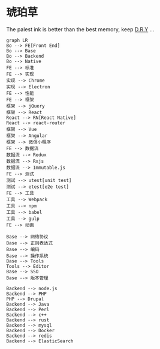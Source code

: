 # 琥珀草

The palest ink is better than the best memory, keep [D.R.Y](https://en.wikipedia.org/wiki/Don%27t_repeat_yourself) ...

```mermaid
graph LR
Bo --> FE[Front End]
Bo --> Base
Bo --> Backend
Bo --> Native
FE --> 标准
FE --> 实现
实现 --> Chrome
实现 --> Electron
FE --> 性能
FE --> 框架
框架 --> jQuery
框架 --> React
React --> RN[React Native]
React --> react-router
框架 --> Vue
框架 --> Angular
框架 --> 微信小程序
FE --> 数据流
数据流 --> Redux
数据流 --> Rxjs
数据流 --> Immutable.js
FE --> 测试
测试 --> utest[unit test]
测试 --> etest[e2e test]
FE --> 工具
工具 --> Webpack
工具 --> npm
工具 --> babel
工具 --> gulp
FE --> 动画

Base --> 网络协议
Base --> 正则表达式
Base --> 编码
Base --> 操作系统
Base --> Tools
Tools --> Editor
Base --> SSO
Base --> 版本管理

Backend --> node.js
Backend --> PHP
PHP --> Drupal
Backend --> Java
Backend --> Perl
Backend --> c++
Backend --> rust
Backend --> mysql
Backend --> Docker
Backend --> redis
Backend --> ElasticSearch


```
